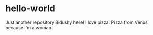 # hello-world
Just another repository 
Bidushy here!
I love pizza. Pizza from Venus because I'm a woman. 
